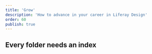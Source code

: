```yaml
---
title: 'Grow'
description: 'How to advance in your career in Liferay Design'
order: 60
publish: true
---
```


## Every folder needs an index
